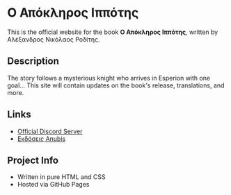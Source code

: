 # Ο Απόκληρος Ιππότης

This is the official website for the book **Ο Απόκληρος Ιππότης**, written by Αλέξανδρος Νικόλαος Ροδίτης.

## Description

The story follows a mysterious knight who arrives in Esperion with one goal... This site will contain updates on the book's release, translations, and more.

## Links

- [Official Discord Server](https://discord.gg/uxzJP6Udr5)
- [Εκδόσεις Anubis](https://anubis.gr)

## Project Info

- Written in pure HTML and CSS
- Hosted via GitHub Pages
